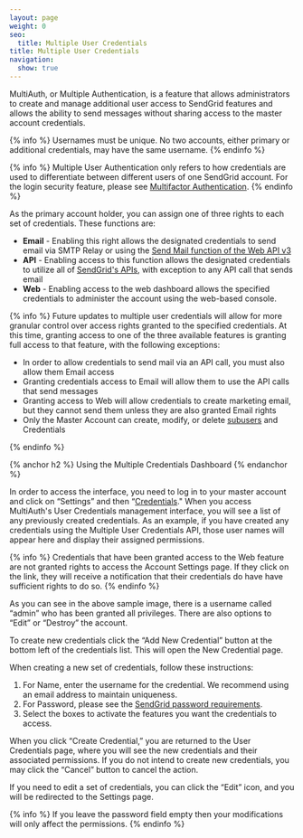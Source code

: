 ```yaml
---
layout: page
weight: 0
seo:
  title: Multiple User Credentials
title: Multiple User Credentials
navigation:
  show: true
---
```


MultiAuth, or Multiple Authentication, is a feature that allows administrators to create and manage additional user access to SendGrid features and allows the ability to send messages without sharing access to the master account credentials.

{% info %}
Usernames must be unique. No two accounts, either primary or additional credentials, may have the same username.
{% endinfo %}

{% info %}
Multiple User Authentication only refers to how credentials are used to differentiate between different users of one SendGrid account. For the login security feature, please see [Multifactor Authentication]({{root_url}}/User_Guide/Settings/multifactor_authentication.html).
{% endinfo %}

As the primary account holder, you can assign one of three rights to each set of credentials. These functions are:

-   **Email** - Enabling this right allows the designated credentials to send email via SMTP Relay or using the [Send Mail function of the Web API v3]({{root_url}}/API_Reference/Web_API_v3/Mail/index.html)
-   **API** - Enabling access to this function allows the designated credentials to utilize all of [SendGrid's APIs](http://support.sendgrid.com/entries/21197488-what-are-the-sendgrid-apis-and-what-do-they-do), with exception to any API call that sends email
-   **Web** - Enabling access to the web dashboard allows the specified credentials to administer the account using the web-based console.

{% info %}
Future updates to multiple user credentials will allow for more granular control over access rights granted to the specified credentials. At this time, granting access to one of the three available features is granting full access to that feature, with the following exceptions:

-   In order to allow credentials to send mail via an API call, you must also allow them Email access
-   Granting credentials access to Email will allow them to use the API calls that send messages
-   Granting access to Web will allow credentials to create marketing email, but they cannot send them unless they are also granted Email rights
-   Only the Master Account can create, modify, or delete [subusers]({{root_url}}/User_Guide/Settings/Subusers/index.html) and Credentials

{% endinfo %}

{% anchor h2 %}
Using the Multiple Credentials Dashboard
{% endanchor %}

In order to access the interface, you need to log in to your master account and click on “Settings” and then “[Credentials](https://sendgrid.com/credentials)." When you access MultiAuth's User Credentials management interface, you will see a list of any previously created credentials. As an example, if you have created any credentials using the Multiple User Credentials API, those user names will appear here and display their assigned permissions.

{% info %}
Credentials that have been granted access to the Web feature are not granted rights to access the Account Settings page. If they click on the link, they will receive a notification that their credentials do have have sufficient rights to do so.
{% endinfo %}


As you can see in the above sample image, there is a username called “admin” who has been granted all privileges. There are also options to “Edit” or “Destroy” the account.

To create new credentials click the “Add New Credential” button at the bottom left of the credentials list. This will open the New Credential page.

When creating a new set of credentials, follow these instructions:

1.  For Name, enter the username for the credential. We recommend using an email address to maintain uniqueness.
2.  For Password, please see the [SendGrid password requirements]({{root_url}}{{site.password_requirements}}).
3.  Select the boxes to activate the features you want the credentials to access.

When you click “Create Credential,” you are returned to the User Credentials page, where you will see the new credentials and their associated permissions. If you do not intend to create new credentials, you may click the “Cancel” button to cancel the action.

If you need to edit a set of credentials, you can click the “Edit” icon, and you will be redirected to the Settings page.

{% info %}
If you leave the password field empty then your modifications will only affect the permissions.
{% endinfo %}
